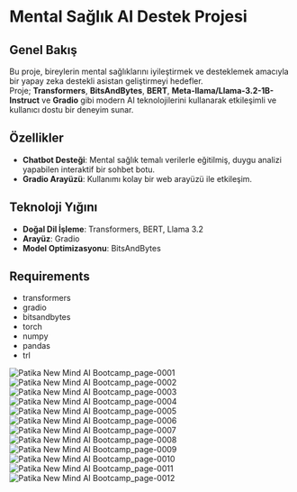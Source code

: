 # Mental Sağlık AI Destek Projesi

## Genel Bakış
Bu proje, bireylerin mental sağlıklarını iyileştirmek ve desteklemek amacıyla bir yapay zeka destekli asistan geliştirmeyi hedefler.  
Proje; **Transformers**, **BitsAndBytes**, **BERT**, **Meta-llama/Llama-3.2-1B-Instruct** ve **Gradio** gibi modern AI teknolojilerini kullanarak etkileşimli ve kullanıcı dostu bir deneyim sunar.  

## Özellikler
- **Chatbot Desteği**: Mental sağlık temalı verilerle eğitilmiş, duygu analizi yapabilen interaktif bir sohbet botu.  
- **Gradio Arayüzü**: Kullanımı kolay bir web arayüzü ile etkileşim.  

## Teknoloji Yığını
- **Doğal Dil İşleme**: Transformers, BERT, Llama 3.2   
- **Arayüz**: Gradio  
- **Model Optimizasyonu**: BitsAndBytes

## Requirements
- transformers
- gradio
- bitsandbytes
- torch
- numpy
- pandas
- trl



![Patika New Mind AI Bootcamp_page-0001](https://github.com/user-attachments/assets/8d703f46-247b-4efc-941c-58163238a3e7)
![Patika New Mind AI Bootcamp_page-0002](https://github.com/user-attachments/assets/79c4e825-b54f-42e9-9415-4253a6cd9ecb)
![Patika New Mind AI Bootcamp_page-0003](https://github.com/user-attachments/assets/481ab2e0-b135-453b-bbcb-c381226f0cb2)
![Patika New Mind AI Bootcamp_page-0004](https://github.com/user-attachments/assets/d342906e-6326-4141-9225-262aae11daed)
![Patika New Mind AI Bootcamp_page-0005](https://github.com/user-attachments/assets/d856e58f-90d8-4627-a5ed-55825db5f190)
![Patika New Mind AI Bootcamp_page-0006](https://github.com/user-attachments/assets/213bc368-293a-485e-8b63-45943fef3043)
![Patika New Mind AI Bootcamp_page-0007](https://github.com/user-attachments/assets/f87984d4-08a8-484d-a773-48ed495d2ea9)
![Patika New Mind AI Bootcamp_page-0008](https://github.com/user-attachments/assets/4fc17892-ac95-4e3b-b9da-d303f1e17917)
![Patika New Mind AI Bootcamp_page-0009](https://github.com/user-attachments/assets/3f7d9565-82bc-4c41-94aa-21cffc9dd19f)
![Patika New Mind AI Bootcamp_page-0010](https://github.com/user-attachments/assets/fc909002-0540-4fb1-bbd0-87eb330704ab)
![Patika New Mind AI Bootcamp_page-0011](https://github.com/user-attachments/assets/f5572c4d-6857-4e59-8125-b3f159933097)
![Patika New Mind AI Bootcamp_page-0012](https://github.com/user-attachments/assets/1d95db40-f126-40e0-8758-62cca02f6e95)




